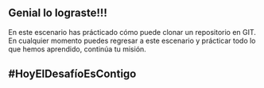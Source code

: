 ## Genial lo lograste!!!

En este escenario has prácticado cómo puede clonar un repositorio en GIT.
En cualquier momento puedes regresar a este escenario y prácticar todo lo que hemos aprendido, continúa tu misión.

## #HoyElDesafíoEsContigo
